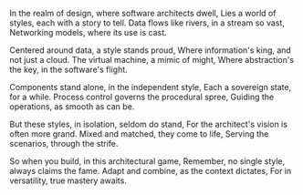 In the realm of design, where software architects dwell,
Lies a world of styles, each with a story to tell.
Data flows like rivers, in a stream so vast,
Networking models, where its use is cast.

Centered around data, a style stands proud,
Where information's king, and not just a cloud.
The virtual machine, a mimic of might,
Where abstraction's the key, in the software's flight.

Components stand alone, in the independent style,
Each a sovereign state, for a while.
Process control governs the procedural spree,
Guiding the operations, as smooth as can be.

But these styles, in isolation, seldom do stand,
For the architect's vision is often more grand.
Mixed and matched, they come to life,
Serving the scenarios, through the strife.

So when you build, in this architectural game,
Remember, no single style, always claims the fame.
Adapt and combine, as the context dictates,
For in versatility, true mastery awaits.